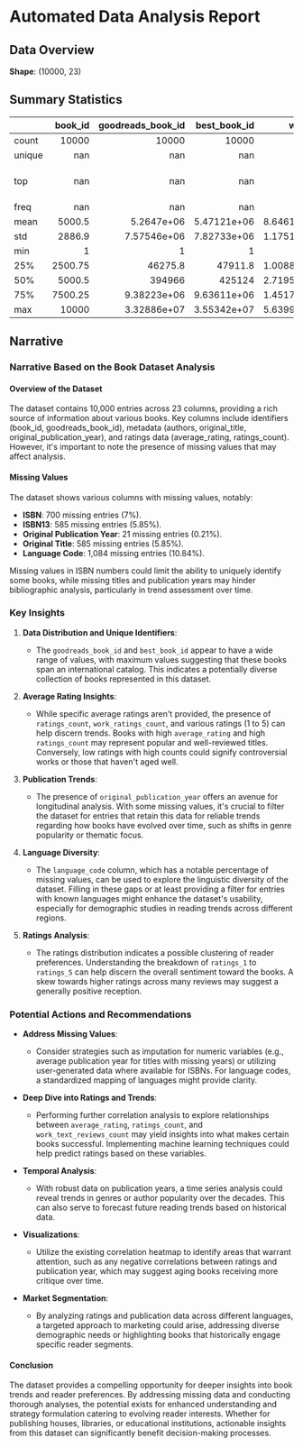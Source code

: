 # Automated Data Analysis Report

## Data Overview
**Shape**: (10000, 23)

## Summary Statistics
|        |   book_id |   goodreads_book_id |     best_book_id |         work_id |   books_count |         isbn |         isbn13 | authors      |   original_publication_year | original_title   | title          | language_code   |   average_rating |    ratings_count |   work_ratings_count |   work_text_reviews_count |   ratings_1 |   ratings_2 |   ratings_3 |      ratings_4 |       ratings_5 | image_url                                                                                | small_image_url                                                                        |
|:-------|----------:|--------------------:|-----------------:|----------------:|--------------:|-------------:|---------------:|:-------------|----------------------------:|:-----------------|:---------------|:----------------|-----------------:|-----------------:|---------------------:|--------------------------:|------------:|------------:|------------:|---------------:|----------------:|:-----------------------------------------------------------------------------------------|:---------------------------------------------------------------------------------------|
| count  |  10000    |     10000           |  10000           | 10000           |    10000      | 9300         | 9415           | 10000        |                    9979     | 9415             | 10000          | 8916            |     10000        |  10000           |      10000           |                  10000    |    10000    |    10000    |     10000   | 10000          | 10000           | 10000                                                                                    | 10000                                                                                  |
| unique |    nan    |       nan           |    nan           |   nan           |      nan      | 9300         |  nan           | 4664         |                     nan     | 9274             | 9964           | 25              |       nan        |    nan           |        nan           |                    nan    |      nan    |      nan    |       nan   |   nan          |   nan           | 6669                                                                                     | 6669                                                                                   |
| top    |    nan    |       nan           |    nan           |   nan           |      nan      |    3.757e+08 |  nan           | Stephen King |                     nan     |                  | Selected Poems | eng             |       nan        |    nan           |        nan           |                    nan    |      nan    |      nan    |       nan   |   nan          |   nan           | https://s.gr-assets.com/assets/nophoto/book/111x148-bcc042a9c91a29c1d680899eff700a03.png | https://s.gr-assets.com/assets/nophoto/book/50x75-a91bf249278a81aabab721ef782c4a74.png |
| freq   |    nan    |       nan           |    nan           |   nan           |      nan      |    1         |  nan           | 60           |                     nan     | 5                | 4              | 6341            |       nan        |    nan           |        nan           |                    nan    |      nan    |      nan    |       nan   |   nan          |   nan           | 3332                                                                                     | 3332                                                                                   |
| mean   |   5000.5  |         5.2647e+06  |      5.47121e+06 |     8.64618e+06 |       75.7127 |  nan         |    9.75504e+12 | nan          |                    1981.99  | nan              | nan            | nan             |         4.00219  |  54001.2         |      59687.3         |                   2919.96 |     1345.04 |     3110.89 |     11475.9 | 19965.7        | 23789.8         | nan                                                                                      | nan                                                                                    |
| std    |   2886.9  |         7.57546e+06 |      7.82733e+06 |     1.17511e+07 |      170.471  |  nan         |    4.42862e+11 | nan          |                     152.577 | nan              | nan            | nan             |         0.254427 | 157370           |     167804           |                   6124.38 |     6635.63 |     9717.12 |     28546.4 | 51447.4        | 79768.9         | nan                                                                                      | nan                                                                                    |
| min    |      1    |         1           |      1           |    87           |        1      |  nan         |    1.9517e+08  | nan          |                   -1750     | nan              | nan            | nan             |         2.47     |   2716           |       5510           |                      3    |       11    |       30    |       323   |   750          |   754           | nan                                                                                      | nan                                                                                    |
| 25%    |   2500.75 |     46275.8         |  47911.8         |     1.00884e+06 |       23      |  nan         |    9.78032e+12 | nan          |                    1990     | nan              | nan            | nan             |         3.85     |  13568.8         |      15438.8         |                    694    |      196    |      656    |      3112   |  5405.75       |  5334           | nan                                                                                      | nan                                                                                    |
| 50%    |   5000.5  |    394966           | 425124           |     2.71952e+06 |       40      |  nan         |    9.78045e+12 | nan          |                    2004     | nan              | nan            | nan             |         4.02     |  21155.5         |      23832.5         |                   1402    |      391    |     1163    |      4894   |  8269.5        |  8836           | nan                                                                                      | nan                                                                                    |
| 75%    |   7500.25 |         9.38223e+06 |      9.63611e+06 |     1.45177e+07 |       67      |  nan         |    9.78083e+12 | nan          |                    2011     | nan              | nan            | nan             |         4.18     |  41053.5         |      45915           |                   2744.25 |      885    |     2353.25 |      9287   | 16023.5        | 17304.5         | nan                                                                                      | nan                                                                                    |
| max    |  10000    |         3.32886e+07 |      3.55342e+07 |     5.63996e+07 |     3455      |  nan         |    9.79001e+12 | nan          |                    2017     | nan              | nan            | nan             |         4.82     |      4.78065e+06 |          4.94236e+06 |                 155254    |   456191    |   436802    |    793319   |     1.4813e+06 |     3.01154e+06 | nan                                                                                      | nan                                                                                    |

## Narrative
### Narrative Based on the Book Dataset Analysis

#### Overview of the Dataset
The dataset contains 10,000 entries across 23 columns, providing a rich source of information about various books. Key columns include identifiers (book_id, goodreads_book_id), metadata (authors, original_title, original_publication_year), and ratings data (average_rating, ratings_count). However, it's important to note the presence of missing values that may affect analysis.

#### Missing Values
The dataset shows various columns with missing values, notably:
- **ISBN**: 700 missing entries (7%).
- **ISBN13**: 585 missing entries (5.85%).
- **Original Publication Year**: 21 missing entries (0.21%).
- **Original Title**: 585 missing entries (5.85%).
- **Language Code**: 1,084 missing entries (10.84%).

Missing values in ISBN numbers could limit the ability to uniquely identify some books, while missing titles and publication years may hinder bibliographic analysis, particularly in trend assessment over time.

### Key Insights

1. **Data Distribution and Unique Identifiers**:
   - The `goodreads_book_id` and `best_book_id` appear to have a wide range of values, with maximum values suggesting that these books span an international catalog. This indicates a potentially diverse collection of books represented in this dataset.

2. **Average Rating Insights**:
   - While specific average ratings aren't provided, the presence of `ratings_count`, `work_ratings_count`, and various ratings (1 to 5) can help discern trends. Books with high `average_rating` and high `ratings_count` may represent popular and well-reviewed titles. Conversely, low ratings with high counts could signify controversial works or those that haven't aged well.

3. **Publication Trends**:
   - The presence of `original_publication_year` offers an avenue for longitudinal analysis. With some missing values, it's crucial to filter the dataset for entries that retain this data for reliable trends regarding how books have evolved over time, such as shifts in genre popularity or thematic focus.

4. **Language Diversity**:
   - The `language_code` column, which has a notable percentage of missing values, can be used to explore the linguistic diversity of the dataset. Filling in these gaps or at least providing a filter for entries with known languages might enhance the dataset's usability, especially for demographic studies in reading trends across different regions.

5. **Ratings Analysis**:
   - The ratings distribution indicates a possible clustering of reader preferences. Understanding the breakdown of `ratings_1` to `ratings_5` can help discern the overall sentiment toward the books. A skew towards higher ratings across many reviews may suggest a generally positive reception.

### Potential Actions and Recommendations

- **Address Missing Values**:
  - Consider strategies such as imputation for numeric variables (e.g., average publication year for titles with missing years) or utilizing user-generated data where available for ISBNs. For language codes, a standardized mapping of languages might provide clarity.

- **Deep Dive into Ratings and Trends**:
  - Performing further correlation analysis to explore relationships between `average_rating`, `ratings_count`, and `work_text_reviews_count` may yield insights into what makes certain books successful. Implementing machine learning techniques could help predict ratings based on these variables.

- **Temporal Analysis**:
  - With robust data on publication years, a time series analysis could reveal trends in genres or author popularity over the decades. This can also serve to forecast future reading trends based on historical data.

- **Visualizations**:
  - Utilize the existing correlation heatmap to identify areas that warrant attention, such as any negative correlations between ratings and publication year, which may suggest aging books receiving more critique over time.

- **Market Segmentation**:
  - By analyzing ratings and publication data across different languages, a targeted approach to marketing could arise, addressing diverse demographic needs or highlighting books that historically engage specific reader segments.

#### Conclusion
The dataset provides a compelling opportunity for deeper insights into book trends and reader preferences. By addressing missing data and conducting thorough analyses, the potential exists for enhanced understanding and strategy formulation catering to evolving reader interests. Whether for publishing houses, libraries, or educational institutions, actionable insights from this dataset can significantly benefit decision-making processes.